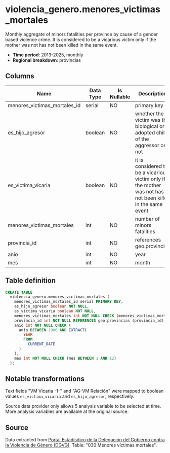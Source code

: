 # violencia_genero.menores_victimas_mortales

Monthly aggregate of minors fatalities per province by cause of a gender based violence crime. It is considered to be a vicarious victim only if the mother was not has not been killed in the same event.

- **Time period**: 2013-2025, monthly
- **Regional breakdown**: provincias

## Columns

| Name | Data Type | Is Nullable | Description |
| --- | --- | --- | --- |
| menores_victimas_mortales_id | serial | NO | primary key |
| es_hijo_agresor | boolean | NO | whether the victim was the biological or adopted child of the aggressor or not |
| es_victima_vicaria | boolean | NO | it is considered to be a vicarious victim only if the mother was not has not been killed in the same event |
| menores_victimas_mortales | int | NO | number of minors fatalities |
| provincia_id | int | NO | references geo.provincias |
| anio | int | NO | year |
| mes | int | NO | month |

## Table definition

```sql
CREATE TABLE
  violencia_genero.menores_victimas_mortales (
    menores_victimas_mortales_id serial PRIMARY KEY,
    es_hijo_agresor boolean NOT NULL,
    es_victima_vicaria boolean NOT NULL,
    menores_victimas_mortales int NOT NULL CHECK (menores_victimas_mortales >= 0),
    provincia_id int NOT NULL REFERENCES geo.provincias (provincia_id),
    anio int NOT NULL CHECK (
      anio BETWEEN 1900 AND EXTRACT(
        YEAR
        FROM
          CURRENT_DATE
      )
    ),
    mes int NOT NULL CHECK (mes BETWEEN 1 AND 12)
  );
```

## Notable transformations
Text fields "VM Vicaria -1-" and "AG-VM Relación" were mapped to boolean values `es_victima_vicaria` and `es_hijo_agresor`, respectively.

Source data provider only allows 5 analysis variable to be selected at time. More analysis variables are available at the original source. 

## Source
Data extracted from <a href="https://estadisticasviolenciagenero.igualdad.gob.es/" target="_blank">Portal Estadísdico de la Delegación del Gobierno contra la Violencia de Género (DGVG)</a>. Table: "030 Menores víctimas mortales".